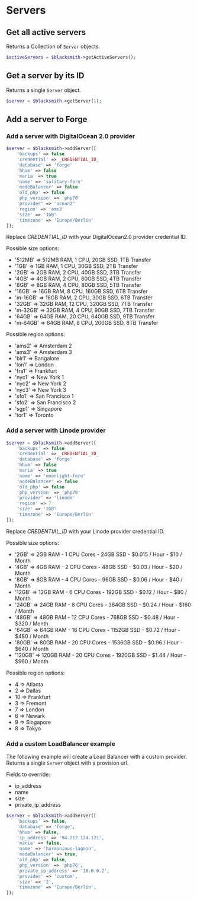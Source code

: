 # Servers

## Get all active servers

Returns a Collection of `Server` objects.

```php
$activeServers = $blacksmith->getActiveServers();
```

## Get a server by its ID

Returns a single `Server` object.

```php
$server = $blacksmith->getServer(1);
```

## Add a server to Forge

### Add a server with DigitalOcean 2.0 provider

```php
$server = $blacksmith->addServer([
    'backups' => false
    'credential' => _CREDENTIAL_ID_
    'database' => 'forge'
    'hhvm' => false
    'maria' => true
    'name' => 'solitary-fern'
    'nodeBalancer' => false
    'old_php' => false
    'php_version' => 'php70'
    'provider' => 'ocean2'
    'region' => 'ams3'
    'size' => '1GB'
    'timezone' => 'Europe/Berlin'
]);
```

Replace _CREDENTIAL_ID_ with your DigitalOcean2.0 provider credential ID.

Possible size options:  
- '512MB' => 512MB RAM, 1 CPU, 20GB SSD, 1TB Transfer
- '1GB' => 1GB RAM, 1 CPU, 30GB SSD, 2TB Transfer
- '2GB' => 2GB RAM, 2 CPU, 40GB SSD, 3TB Transfer
- '4GB' => 4GB RAM, 2 CPU, 60GB SSD, 4TB Transfer
- '8GB' => 8GB RAM, 4 CPU, 80GB SSD, 5TB Transfer
- '16GB' => 16GB RAM, 8 CPU, 160GB SSD, 6TB Transfer
- 'm-16GB' => 16GB RAM, 2 CPU, 30GB SSD, 6TB Transfer
- '32GB' => 32GB RAM, 12 CPU, 320GB SSD, 7TB Transfer
- 'm-32GB' => 32GB RAM, 4 CPU, 90GB SSD, 7TB Transfer
- '64GB' => 64GB RAM, 20 CPU, 640GB SSD, 9TB Transfer
- 'm-64GB' => 64GB RAM, 8 CPU, 200GB SSD, 8TB Transfer

Possible region options:  
- 'ams2' => Amsterdam 2
- 'ams3' => Amsterdam 3
- 'blr1' => Bangalore
- 'lon1' => London
- 'fra1' => Frankfurt
- 'nyc1' => New York 1
- 'nyc2' => New York 2
- 'nyc3' => New York 3
- 'sfo1' => San Francisco 1
- 'sfo2' => San Francisco 2
- 'sgp1' => Singapore
- 'tor1' => Toronto

### Add a server with Linode provider

```php
$server = $blacksmith->addServer([
    'backups' => false
    'credential' => _CREDENTIAL_ID_
    'database' => 'forge'
    'hhvm' => false
    'maria' => true
    'name' => 'moonlight-fern'
    'nodeBalancer' => false
    'old_php' => false
    'php_version' => 'php70'
    'provider' => 'linode'
    'region' => 7
    'size' => '2GB'
    'timezone' => 'Europe/Berlin'
]);
```

Replace _CREDENTIAL_ID_ with your Linode provider credential ID.

Possible size options:  
- '2GB' => 2GB RAM - 1 CPU Cores - 24GB SSD - $0.015 / Hour - $10 / Month
- '4GB' => 4GB RAM - 2 CPU Cores - 48GB SSD - $0.03 / Hour - $20 / Month
- '8GB' => 8GB RAM - 4 CPU Cores - 96GB SSD - $0.06 / Hour - $40 / Month
- '12GB' => 12GB RAM - 6 CPU Cores - 192GB SSD - $0.12 / Hour - $80 / Month
- '24GB' => 24GB RAM - 8 CPU Cores - 384GB SSD - $0.24 / Hour - $160 / Month
- '48GB' => 48GB RAM - 12 CPU Cores - 768GB SSD - $0.48 / Hour - $320 / Month
- '64GB' => 64GB RAM - 16 CPU Cores - 1152GB SSD - $0.72 / Hour - $480 / Month
- '80GB' => 80GB RAM - 20 CPU Cores - 1536GB SSD - $0.96 / Hour - $640 / Month
- '120GB' => 120GB RAM - 20 CPU Cores - 1920GB SSD - $1.44 / Hour - $960 / Month

Possible region options:  
- 4 => Atlanta
- 2 => Dallas
- 10 => Frankfurt
- 3 => Fremont
- 7 => London
- 6 => Newark
- 9 => Singapore
- 8 => Tokyo

### Add a custom LoadBalancer example

The following example will create a Load Balancer with a custom provider.  
Returns a single `Server` object with a provision url.

Fields to override:  
- ip_address
- name
- size
- private_ip_address

```php
$server = $blacksmith->addServer([
    'backups' => false,
    'database' => 'forge',
    'hhvm' => false,
    'ip_address' => '94.212.124.121',
    'maria' => false,
    'name' => 'harmonious-lagoon',
    'nodeBalancer' => true,
    'old_php' => false,
    'php_version' => 'php70',
    'private_ip_address' => '10.0.0.2',
    'provider' => 'custom',
    'size' => '2',
    'timezone' => 'Europe/Berlin',
]);
```
